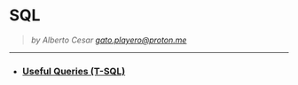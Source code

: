 # SQL

> <i>by Alberto Cesar <gato.playero@proton.me></i>

<hr>


* ### [Useful Queries (T-SQL)](./QUERIES/)